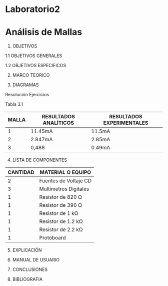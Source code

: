 # Laboratorio2
# Análisis de Mallas

1. OBJETIVOS

1.1 OBJETIVOS GENERALES

1.2 OBJETIVOS ESPECIFICOS

2. MARCO TEORICO

[](https://github.com/JosueCamp2020/InformeLeyesKirchhoff/blob/main/Imagenes/LeyKir.jpg)

3. DIAGRAMAS

Resolución Ejercicios

[](https://github.com/JosueCamp2020/Laboratorio2/blob/main/Imagenes/Calculos1.png)

Tabla 3.1

| MALLA | RESULTADOS ANALÍTICOS | RESULTADOS EXPERIMENTALES |
| ------------- | ------------- | ------------- |
| 1 | 11.45mA  | 11.5mA |
| 2 | 2.847mA | 2.85mA |
| 3 | 0,488 | 0.49mA |


4. LISTA DE COMPONENTES

| CANTIDAD | MATERIAL O EQUIPO |
| ------------- | ------------- |
| 2 | Fuentes de Voltaje CD  |
| 3 | Multímetros Digitales |
| 1 | Resistor de 820 Ω |
| 1 | Resistor de 390 Ω |
| 1 | Resistor de 1 kΩ  |
| 1 | Resistor de 1.2 kΩ  |
| 1 | Resistor de 2.2 kΩ  |
| 1 | Protoboard  |

5. EXPLICACIÓN

6. MANUAL DE USUARIO

6. CONCLUSIONES

7. BIBLIOGRAFIA
